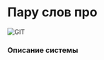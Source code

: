 #						 			Пару слов про
![GIT](https://upload.wikimedia.org/wikipedia/commons/thumb/e/e0/Git-logo.svg/512px-Git-logo.svg.png)


### Описание системы